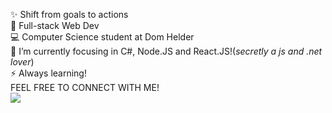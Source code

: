 
✨ Shift from goals to actions<br>👯 Full-stack Web Dev<br>💻 Computer Science student at Dom Helder<br>🔭 I’m currently focusing in C#, Node.JS and React.JS!(<i>secretly a js and .net lover</i>)<br>⚡ Always learning!<br>FEEL FREE TO CONNECT WITH ME!<br><a href = "https://linktr.ee/marcellocavazza" target="_blank"><img src="https://img.shields.io/badge/linktree-39E09B?style=for-the-badge&logo=linktree&logoColor=white"></a>
